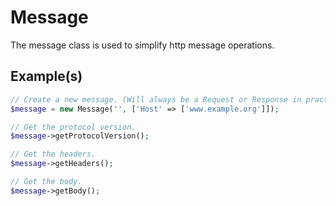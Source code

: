 # Message

The message class is used to simplify http message operations.

## Example(s)

```php
// Create a new message. (Will always be a Request or Response in practise)
$message = new Message('', ['Host' => ['www.example.org']]);

// Get the protocol version.
$message->getProtocolVersion();

// Get the headers.
$message->getHeaders();

// Get the body.
$message->getBody();
```
